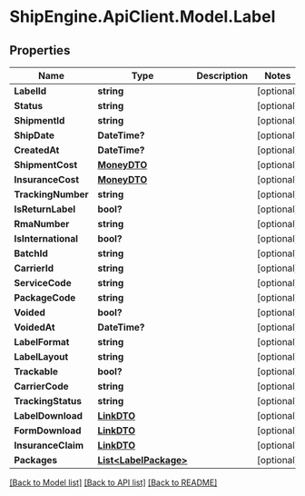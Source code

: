 # ShipEngine.ApiClient.Model.Label
## Properties

Name | Type | Description | Notes
------------ | ------------- | ------------- | -------------
**LabelId** | **string** |  | [optional] 
**Status** | **string** |  | [optional] 
**ShipmentId** | **string** |  | [optional] 
**ShipDate** | **DateTime?** |  | [optional] 
**CreatedAt** | **DateTime?** |  | [optional] 
**ShipmentCost** | [**MoneyDTO**](MoneyDTO.md) |  | [optional] 
**InsuranceCost** | [**MoneyDTO**](MoneyDTO.md) |  | [optional] 
**TrackingNumber** | **string** |  | [optional] 
**IsReturnLabel** | **bool?** |  | [optional] 
**RmaNumber** | **string** |  | [optional] 
**IsInternational** | **bool?** |  | [optional] 
**BatchId** | **string** |  | [optional] 
**CarrierId** | **string** |  | [optional] 
**ServiceCode** | **string** |  | [optional] 
**PackageCode** | **string** |  | [optional] 
**Voided** | **bool?** |  | [optional] 
**VoidedAt** | **DateTime?** |  | [optional] 
**LabelFormat** | **string** |  | [optional] 
**LabelLayout** | **string** |  | [optional] 
**Trackable** | **bool?** |  | [optional] 
**CarrierCode** | **string** |  | [optional] 
**TrackingStatus** | **string** |  | [optional] 
**LabelDownload** | [**LinkDTO**](LinkDTO.md) |  | [optional] 
**FormDownload** | [**LinkDTO**](LinkDTO.md) |  | [optional] 
**InsuranceClaim** | [**LinkDTO**](LinkDTO.md) |  | [optional] 
**Packages** | [**List&lt;LabelPackage&gt;**](LabelPackage.md) |  | [optional] 

[[Back to Model list]](../README.md#documentation-for-models) [[Back to API list]](../README.md#documentation-for-api-endpoints) [[Back to README]](../README.md)

